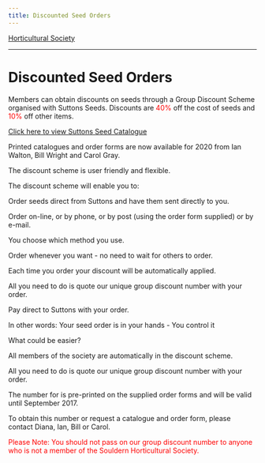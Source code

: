 ```yaml
---
title: Discounted Seed Orders
---
```



[Horticultural Society](/horticultural-society)

----
# Discounted Seed Orders

Members can obtain discounts on seeds through a Group Discount Scheme organised with Suttons Seeds.
Discounts are <span style="color:red">40%</span> off the cost of seeds and <span style="color:red">10%</span> off other items.

[Click here to view Suttons Seed Catalogue](https://hub.suttons.co.uk/catalogues/4732v2-suttons-catalogue/)

Printed catalogues and order forms are now available for 2020 from
Ian Walton, Bill Wright and Carol Gray. 

The discount scheme is user friendly and flexible. 

The discount scheme will enable you to:

Order seeds direct from Suttons and have them sent directly to you.

Order on-line, or by phone, or by post (using the order form supplied) or by e-mail. 

You choose which method you use.

Order whenever you want - no need to wait for others to order.

Each time you order your discount will be automatically applied.

All you need to do is quote our unique group discount number with your order. 

Pay direct to Suttons with your order.

In other words: Your seed order is in your hands - You control it

What could be easier?

All members of the society are automatically in the discount scheme. 

All you need to do is quote our unique group discount number with your order. 

The number for is pre-printed on the supplied order forms and will be valid until September 2017.

To obtain this number or request a catalogue and order form, please contact Diana, Ian, Bill or Carol.

<span style="color:red">Please Note: You should not pass on our group discount number to anyone
who is not a member of the Souldern Horticultural Society.</span>
